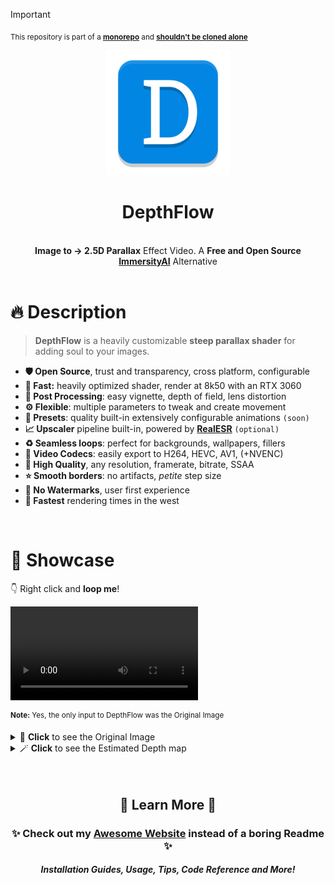 > [!IMPORTANT]
> <sub>This repository is part of a [**monorepo**](https://github.com/BrokenSource/BrokenSource) and [**shouldn't be cloned alone**](https://brokensrc.dev/get/source)</sub>

<div align="center">
  <a href="https://brokensrc.dev/depthflow"><img src="https://raw.githubusercontent.com/BrokenSource/DepthFlow/main/DepthFlow/Resources/Images/DepthFlow.png" width="200"></a>
  <h1>DepthFlow</h1>
  <br>
  <b>Image to → 2.5D Parallax</b> Effect Video. A <b>Free and Open Source</b> <a href="https://www.immersity.ai/" target="_blank"><b>ImmersityAI</b></a> Alternative
</div>

<br>

# 🔥 Description

> **DepthFlow** is a heavily customizable **steep parallax shader** for adding soul to your images.

- **🛡️ Open Source**, trust and transparency, cross platform, configurable
- **🚀 Fast:** heavily optimized shader, render at 8k50 with an RTX 3060
- **🎨 Post Processing**: easy vignette, depth of field, lens distortion
- **⚙️ Flexible**: multiple parameters to tweak and create movement
- **🎥 Presets**: quality built-in extensively configurable animations `(soon)`
- **📈 Upscaler** pipeline built-in, powered by [**RealESR**](https://github.com/xinntao/Real-ESRGAN) `(optional)`
- **♻️ Seamless loops**: perfect for backgrounds, wallpapers, fillers
- **📔 Video Codecs**: easily export to H264, HEVC, AV1, (+NVENC)
- **🔱 High Quality**, any resolution, framerate, bitrate, SSAA
- **⭐️ Smooth borders**: no artifacts, _petite_ step size
- **🎨 No Watermarks**, user first experience
- **🌵 Fastest** rendering times in the west

<br>

# 📸 Showcase

👇 Right click and **loop me**!

<video src="https://github.com/BrokenSource/DepthFlow/assets/29046864/aac0b531-83e4-4847-98d8-25d396dfec17" loop controls autoplay></video>

<sup><b>Note:</b> Yes, the only input to DepthFlow was the Original Image</sup>

<details>
<summary>🎩 <b>Click</b> to see the Original Image </summary>
  <br>
  <a href="https://wallhaven.cc/w/pkz5r9">
    <img src="https://github.com/BrokenSource/DepthFlow/assets/29046864/1975fdc9-9517-4700-88dd-ed8175ab813f" alt="Original Image">
  </a>
  <br>
  <b>Source:</b> <a href="https://wallhaven.cc/w/pkz5r9">Wallhaven</a>. All images remain property of their original owners. ⚖️
  <br>
  <br>
</details>

<details>
<summary>🪄 <b>Click</b> to see the Estimated Depth map </summary>
  <br>
  <img src="https://github.com/BrokenSource/DepthFlow/assets/29046864/bace7072-5437-4ffd-96f2-91b9be3a4fed" alt="Depth Map">
  <br>
  The Depth Map was estimated with <a href="https://github.com/LiheYoung/Depth-Anything"><b>DepthAnything</b></a> 🚀
  <br>
  <br>
</details>

<br>
<br>

<div align="center">
  <h2>🍁 Learn More 🍁</h2>
  <h3>✨ Check out my <a href="https://brokensrc.dev/depthflow/get"><b>Awesome Website</b></a> instead of a boring Readme ✨</h3>
  <h5>Installation Guides, Usage, Tips, Code Reference and More!</h5>
</div>
